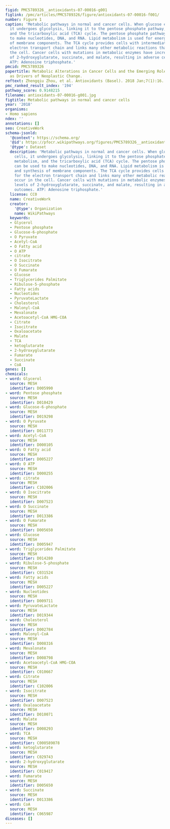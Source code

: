 ```yaml
---
figid: PMC5789326__antioxidants-07-00016-g001
figlink: /pmc/articles/PMC5789326/figure/antioxidants-07-00016-f001/
number: Figure 1
caption: 'Metabolic pathways in normal and cancer cells. When glucose enters cells,
  it undergoes glycolysis, linking it to the pentose phosphate pathway, lipid metabolism,
  and the tricarboxylic acid (TCA) cycle. The pentose phosphate pathway can be used
  to make nucleotides, DNA, and RNA. Lipid metabolism is used for energy and synthesis
  of membrane components. The TCA cycle provides cells with intermediates for the
  electron transport chain and links many other metabolic reactions that occur in
  the cell. Cancer cells with mutations in metabolic enzymes have increased levels
  of 2-hydroxyglutarate, succinate, and malate, resulting in adverse cellular outcomes.
  ATP: Adenosine triphosphate.'
pmcid: PMC5789326
papertitle: Metabolic Alterations in Cancer Cells and the Emerging Role of Oncometabolites
  as Drivers of Neoplastic Change.
reftext: Zhengqiu Zhou, et al. Antioxidants (Basel). 2018 Jan;7(1):16.
pmc_ranked_result_index: '194'
pathway_score: 0.9148215
filename: antioxidants-07-00016-g001.jpg
figtitle: Metabolic pathways in normal and cancer cells
year: '2018'
organisms:
- Homo sapiens
ndex: ''
annotations: []
seo: CreativeWork
schema-jsonld:
  '@context': https://schema.org/
  '@id': https://pfocr.wikipathways.org/figures/PMC5789326__antioxidants-07-00016-g001.html
  '@type': Dataset
  description: 'Metabolic pathways in normal and cancer cells. When glucose enters
    cells, it undergoes glycolysis, linking it to the pentose phosphate pathway, lipid
    metabolism, and the tricarboxylic acid (TCA) cycle. The pentose phosphate pathway
    can be used to make nucleotides, DNA, and RNA. Lipid metabolism is used for energy
    and synthesis of membrane components. The TCA cycle provides cells with intermediates
    for the electron transport chain and links many other metabolic reactions that
    occur in the cell. Cancer cells with mutations in metabolic enzymes have increased
    levels of 2-hydroxyglutarate, succinate, and malate, resulting in adverse cellular
    outcomes. ATP: Adenosine triphosphate.'
  license: CC0
  name: CreativeWork
  creator:
    '@type': Organization
    name: WikiPathways
  keywords:
  - Glycerol
  - Pentose phosphate
  - Glucose-6-phosphate
  - O Pyruvate
  - Acetyl-CoA
  - O Fatty acid
  - O ATP
  - citrate
  - O Isocitrate
  - O Succinate
  - O Fumarate
  - Glucose
  - Triglycerides Palmitate
  - Ribulose-5-phosphate
  - Fatty acids
  - Nucleotides
  - PyruvateLactate
  - Cholesterol
  - Malonyl-CoA
  - Mevalonate
  - Acetoacetyl-CoA HMG-COA
  - Citrate
  - Isocitrate
  - Oxaloacetate
  - Malate
  - TCA
  - ketoglutarate
  - 2-hydroxyglutarate
  - Fumarate
  - Succinate
  - CoA
genes: []
chemicals:
- word: Glycerol
  source: MESH
  identifier: D005990
- word: Pentose phosphate
  source: MESH
  identifier: D010429
- word: Glucose-6-phosphate
  source: MESH
  identifier: D019298
- word: O Pyruvate
  source: MESH
  identifier: D011773
- word: Acetyl-CoA
  source: MESH
  identifier: D000105
- word: O Fatty acid
  source: MESH
  identifier: D005227
- word: O ATP
  source: MESH
  identifier: D000255
- word: citrate
  source: MESH
  identifier: C102006
- word: O Isocitrate
  source: MESH
  identifier: D007523
- word: O Succinate
  source: MESH
  identifier: D013386
- word: O Fumarate
  source: MESH
  identifier: D005650
- word: Glucose
  source: MESH
  identifier: D005947
- word: Triglycerides Palmitate
  source: MESH
  identifier: D014280
- word: Ribulose-5-phosphate
  source: MESH
  identifier: C031524
- word: Fatty acids
  source: MESH
  identifier: D005227
- word: Nucleotides
  source: MESH
  identifier: D009711
- word: PyruvateLactate
  source: MESH
  identifier: D019344
- word: Cholesterol
  source: MESH
  identifier: D002784
- word: Malonyl-CoA
  source: MESH
  identifier: D008316
- word: Mevalonate
  source: MESH
  identifier: D008798
- word: Acetoacetyl-CoA HMG-COA
  source: MESH
  identifier: C010667
- word: Citrate
  source: MESH
  identifier: C102006
- word: Isocitrate
  source: MESH
  identifier: D007523
- word: Oxaloacetate
  source: MESH
  identifier: D010071
- word: Malate
  source: MESH
  identifier: D008293
- word: TCA
  source: MESH
  identifier: C000589078
- word: ketoglutarate
  source: MESH
  identifier: C029743
- word: 2-hydroxyglutarate
  source: MESH
  identifier: C019417
- word: Fumarate
  source: MESH
  identifier: D005650
- word: Succinate
  source: MESH
  identifier: D013386
- word: CoA
  source: MESH
  identifier: C065987
diseases: []
---
```

